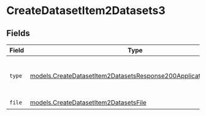 # CreateDatasetItem2Datasets3


## Fields

| Field                                                                                                                                    | Type                                                                                                                                     | Required                                                                                                                                 | Description                                                                                                                              |
| ---------------------------------------------------------------------------------------------------------------------------------------- | ---------------------------------------------------------------------------------------------------------------------------------------- | ---------------------------------------------------------------------------------------------------------------------------------------- | ---------------------------------------------------------------------------------------------------------------------------------------- |
| `type`                                                                                                                                   | [models.CreateDatasetItem2DatasetsResponse200ApplicationJSONType](../models/createdatasetitem2datasetsresponse200applicationjsontype.md) | :heavy_check_mark:                                                                                                                       | The type of the content part. Always `file`.                                                                                             |
| `file`                                                                                                                                   | [models.CreateDatasetItem2DatasetsFile](../models/createdatasetitem2datasetsfile.md)                                                     | :heavy_check_mark:                                                                                                                       | N/A                                                                                                                                      |